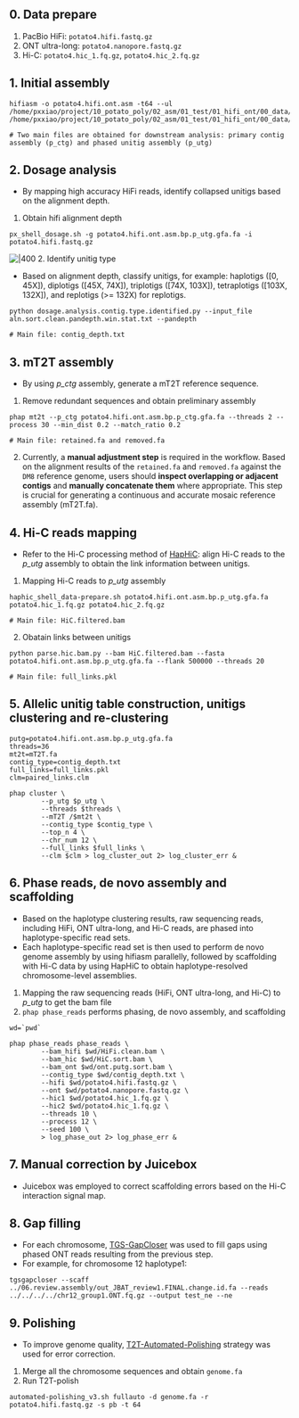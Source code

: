 ## 0. Data prepare
1. PacBio HiFi: `potato4.hifi.fastq.gz`
2. ONT ultra-long: `potato4.nanopore.fastq.gz`
3. Hi-C: `potato4.hic_1.fq.gz`, `potato4.hic_2.fq.gz`
## 1. Initial assembly
```shell
hifiasm -o potato4.hifi.ont.asm -t64 --ul /home/pxxiao/project/10_potato_poly/02_asm/01_test/01_hifi_ont/00_data/potato4.nanopore.fastq.gz /home/pxxiao/project/10_potato_poly/02_asm/01_test/01_hifi_ont/00_data/potato4.hifi.fastq.gz

# Two main files are obtained for downstream analysis: primary contig assembly (p_ctg) and phased unitig assembly (p_utg)
```
## 2. Dosage analysis
* By mapping high accuracy HiFi reads, identify collapsed unitigs based on the alignment depth.
1. Obtain hifi alignment depth
```shell
px_shell_dosage.sh -g potato4.hifi.ont.asm.bp.p_utg.gfa.fa -i potato4.hifi.fastq.gz
```
![|400](https://bioin-1320274504.cos.ap-nanjing.myqcloud.com/images/dosage.win10000.jpg)
2. Identify unitig type
* Based on alignment depth, classify unitigs, for example: haplotigs ([0, 45X]), diplotigs ([45X, 74X]), triplotigs ([74X, 103X]), tetraplotigs ([103X, 132X]), and replotigs (>= 132X) for replotigs.
```
python dosage.analysis.contig.type.identified.py --input_file aln.sort.clean.pandepth.win.stat.txt --pandepth

# Main file: contig_depth.txt
```
## 3. mT2T assembly
* By using *p_ctg* assembly, generate a mT2T reference sequence.
1. Remove redundant sequences and obtain preliminary assembly
```shell
phap mt2t --p_ctg potato4.hifi.ont.asm.bp.p_ctg.gfa.fa --threads 2 --process 30 --min_dist 0.2 --match_ratio 0.2

# Main file: retained.fa and removed.fa
```
2. Currently, a **manual adjustment step** is required in the workflow. Based on the alignment results of the `retained.fa` and `removed.fa` against the `DM8` reference genome, users should **inspect overlapping or adjacent contigs** and **manually concatenate them** where appropriate. This step is crucial for generating a continuous and accurate mosaic reference assembly (mT2T.fa).

## 4. Hi-C reads mapping
* Refer to the Hi-C processing method of [HapHiC](https://github.com/zengxiaofei/HapHiC?tab=readme-ov-file#:~:text=Quick%20start-,Align%20Hi%2DC%20data%20to%20the%20assembly,-First%2C%20you%20need): align Hi-C reads to the *p_utg* assembly to obtain the link information between unitigs.
1. Mapping Hi-C reads to *p_utg* assembly
```shell
haphic_shell_data-prepare.sh potato4.hifi.ont.asm.bp.p_utg.gfa.fa potato4.hic_1.fq.gz potato4.hic_2.fq.gz

# Main file: HiC.filtered.bam
```
2. Obatain links between unitigs
```shell
python parse.hic.bam.py --bam HiC.filtered.bam --fasta potato4.hifi.ont.asm.bp.p_utg.gfa.fa --flank 500000 --threads 20

# Main file: full_links.pkl
```

## 5. Allelic unitig table construction, unitigs clustering and re-clustering
```shell
putg=potato4.hifi.ont.asm.bp.p_utg.gfa.fa
threads=36
mt2t=mT2T.fa
contig_type=contig_depth.txt
full_links=full_links.pkl
clm=paired_links.clm

phap cluster \
        --p_utg $p_utg \
        --threads $threads \
        --mT2T /$mt2t \
        --contig_type $contig_type \
        --top_n 4 \
        --chr_num 12 \
        --full_links $full_links \
        --clm $clm > log_cluster_out 2> log_cluster_err &
```

## 6. Phase reads, de novo assembly and scaffolding
* Based on the haplotype clustering results, raw sequencing reads, including HiFi, ONT ultra-long, and Hi-C reads, are phased into haplotype-specific read sets.
* Each haplotype-specific read set is then used to perform de novo genome assembly by using hifiasm parallelly, followed by scaffolding with Hi-C data by using HapHiC to obtain haplotype-resolved chromosome-level assemblies.
1. Mapping the raw sequencing reads (HiFi, ONT ultra-long, and Hi-C) to *p_utg* to get the bam file
2. `phap phase_reads` performs phasing, de novo assembly, and scaffolding
```shell
wd=`pwd`

phap phase_reads phase_reads \
        --bam_hifi $wd/HiFi.clean.bam \
        --bam_hic $wd/HiC.sort.bam \
        --bam_ont $wd/ont.putg.sort.bam \
        --contig_type $wd/contig_depth.txt \
        --hifi $wd/potato4.hifi.fastq.gz \
        --ont $wd/potato4.nanopore.fastq.gz \
        --hic1 $wd/potato4.hic_1.fq.gz \
        --hic2 $wd/potato4.hic_1.fq.gz \
        --threads 10 \
        --process 12 \
        --seed 100 \
        > log_phase_out 2> log_phase_err &
```

## 7. Manual correction by Juicebox
* Juicebox was employed to correct scaffolding errors based on the Hi-C interaction signal map.

## 8. Gap filling
* For each chromosome, [TGS-GapCloser](https://github.com/BGI-Qingdao/TGS-GapCloser) was used to fill gaps using phased ONT reads resulting from the previous step.
* For example, for chromosome 12 haplotype1:
```shell
tgsgapcloser --scaff ../06.review.assembly/out_JBAT_review1.FINAL.change.id.fa --reads ../../../../chr12_group1.ONT.fq.gz --output test_ne --ne
```

## 9. Polishing
* To improve genome quality, [T2T-Automated-Polishing](https://github.com/arangrhie/T2T-Polish) strategy was used for error correction.
1. Merge all the chromosome sequences and obtain `genome.fa`
2. Run T2T-polish
```shell
automated-polishing_v3.sh fullauto -d genome.fa -r potato4.hifi.fastq.gz -s pb -t 64
```
